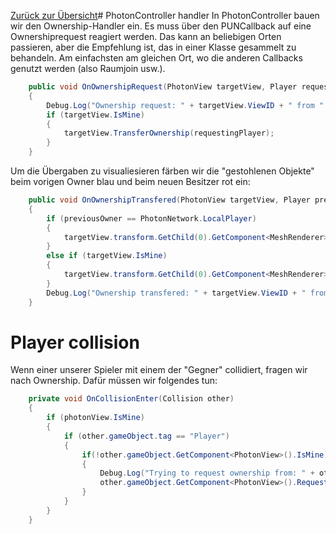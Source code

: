 [Zurück zur Übersicht](0_Tutorial%20Intro.md)# PhotonController handler
In PhotonController bauen wir den Ownership-Handler ein. Es muss über den PUNCallback auf eine Ownershiprequest reagiert werden. Das kann an beliebigen Orten passieren, aber die Empfehlung ist, das in einer Klasse gesammelt zu behandeln. Am einfachsten am gleichen Ort, wo die anderen Callbacks genutzt werden (also Raumjoin usw.).
```cs
    public void OnOwnershipRequest(PhotonView targetView, Player requestingPlayer)
    {
        Debug.Log("Ownership request: " + targetView.ViewID + " from " + requestingPlayer.NickName);
        if (targetView.IsMine)
        {
            targetView.TransferOwnership(requestingPlayer);
        }
    }
```
Um die Übergaben zu visualiesieren färben wir die "gestohlenen Objekte" beim vorigen Owner blau und beim neuen Besitzer rot ein:
```cs
    public void OnOwnershipTransfered(PhotonView targetView, Player previousOwner)
    {
        if (previousOwner == PhotonNetwork.LocalPlayer)
        {
            targetView.transform.GetChild(0).GetComponent<MeshRenderer>().material.color = Color.blue;
        }
        else if (targetView.IsMine)
        {
            targetView.transform.GetChild(0).GetComponent<MeshRenderer>().material.color = Color.red;
        }
        Debug.Log("Ownership transfered: " + targetView.ViewID + " from " + previousOwner.NickName);
    }
```
# Player collision
Wenn einer unserer Spieler mit einem der "Gegner" collidiert, fragen wir nach Ownership. Dafür müssen wir folgendes tun:
```cs
    private void OnCollisionEnter(Collision other)
    {
        if (photonView.IsMine)
        {
            if (other.gameObject.tag == "Player")
            {
                if(!other.gameObject.GetComponent<PhotonView>().IsMine)
                {
                    Debug.Log("Trying to request ownership from: " + other.gameObject.name);
                    other.gameObject.GetComponent<PhotonView>().RequestOwnership();
                }
            }
        }
    }
```